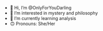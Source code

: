 - 👋 Hi, I’m @OnlyForYouDarling
- 👀 I’m interested in mystery and philosophy 
- 🌱 I’m currently learning analysis
- 🙃 Pronouns: She/Her
  

<!---
OnlyForYouDarling/OnlyForYouDarling is a ✨ special ✨ repository because its `README.md` (this file) appears on your GitHub profile.
You can click the Preview link to take a look at your changes.
--->
